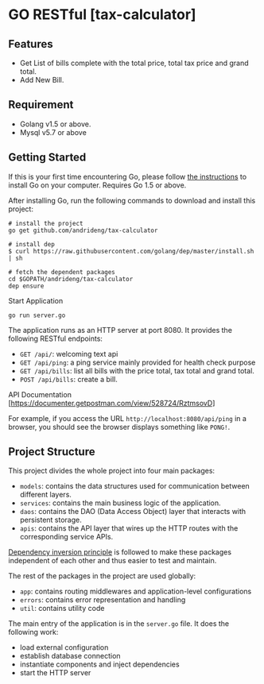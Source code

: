 # GO RESTful [tax-calculator]

## Features

* Get List of bills complete with the total price, total tax price and grand total.
* Add New Bill.

## Requirement

* Golang v1.5 or above.
* Mysql v5.7 or above

## Getting Started

If this is your first time encountering Go, please follow [the instructions](https://golang.org/doc/install) to
install Go on your computer. Requires Go 1.5 or above.

After installing Go, run the following commands to download and install this project:

```shell
# install the project
go get github.com/andrideng/tax-calculator

# install dep
$ curl https://raw.githubusercontent.com/golang/dep/master/install.sh | sh

# fetch the dependent packages
cd $GOPATH/andrideng/tax-calculator
dep ensure
```

Start Application

```shell
go run server.go
```

The application runs as an HTTP server at port 8080. It provides the following RESTful endpoints:

* `GET /api/`: welcoming text api
* `GET /api/ping`: a ping service mainly provided for health check purpose
* `GET /api/bills`: list all bills with the price total, tax total and grand total.
* `POST /api/bills`: create a bill.

API Documentation [https://documenter.getpostman.com/view/528724/RztmsovD]


For example, if you access the URL `http://localhost:8080/api/ping` in a browser, you should see the browser
displays something like `PONG!`.

## Project Structure

This project divides the whole project into four main packages:

* `models`: contains the data structures used for communication between different layers.
* `services`: contains the main business logic of the application.
* `daos`: contains the DAO (Data Access Object) layer that interacts with persistent storage.
* `apis`: contains the API layer that wires up the HTTP routes with the corresponding service APIs.

[Dependency inversion principle](https://en.wikipedia.org/wiki/Dependency_inversion_principle)
is followed to make these packages independent of each other and thus easier to test and maintain.

The rest of the packages in the project are used globally:
 
* `app`: contains routing middlewares and application-level configurations
* `errors`: contains error representation and handling
* `util`: contains utility code

The main entry of the application is in the `server.go` file. It does the following work:

* load external configuration
* establish database connection
* instantiate components and inject dependencies
* start the HTTP server